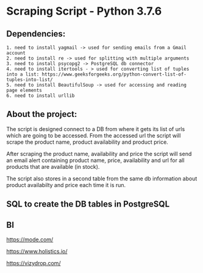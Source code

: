 Scraping Script - Python 3.7.6
===============================


Dependencies:
-------------

    1. need to install yagmail -> used for sending emails from a Gmail account
    2. need to install re -> used for splitting with multiple arguments
    3. need to install psycopg2 -> PostgreSQL db connector 
    4. need to install itertools - > used for converting list of tuples into a list: https://www.geeksforgeeks.org/python-convert-list-of-tuples-into-list/
    5. need to install BeautifulSoup -> used for accessing and reading page elements
    6. need to install urllib



About the project:
-------------------

The script is designed connect to a DB from where it gets its list of urls which are going to be accessed. From the accessed url the script will scrape the product name, product availability and product price. 

After scraping the product name, availability and price the script will send an email alert
containing product name, price, availability and url for all products that are available (in stock).

The script also stores in a second table from the same db information about product availabilty and price each time it is run.



SQL to create the DB tables in PostgreSQL
------------------------------------------






BI
--
https://mode.com/

https://www.holistics.io/

https://vizydrop.com/

